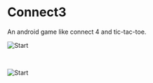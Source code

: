 # Connect3
An android game like connect 4 and tic-tac-toe.

![Start](http://philvr.com/Projects/img/misc/Connect3-End.png)

<br>

![Start](http://philvr.com/Projects/img/misc/Connect3.png)
